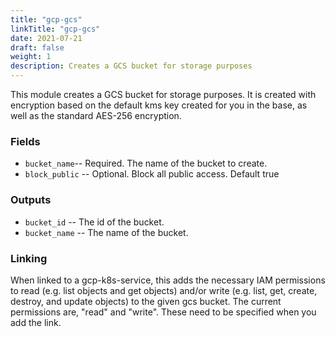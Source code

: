 ```yaml
---
title: "gcp-gcs"
linkTitle: "gcp-gcs"
date: 2021-07-21
draft: false
weight: 1
description: Creates a GCS bucket for storage purposes
---
```


This module creates a GCS bucket for storage purposes. It is created with encryption based on the default kms key
created for you in the base, as well as the standard AES-256 encryption.

### Fields

- `bucket_name`-- Required. The name of the bucket to create.
- `block_public` -- Optional. Block all public access. Default true

### Outputs

- `bucket_id` -- The id of the bucket.
- `bucket_name` -- The name of the bucket.

### Linking

When linked to a gcp-k8s-service, this adds the necessary IAM permissions to read
(e.g. list objects and get objects) and/or write (e.g. list, get,
create, destroy, and update objects) to the given gcs bucket.
The current permissions are, "read" and "write". These need to be
specified when you add the link.
